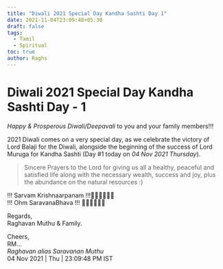 ```yaml
---
title: "Diwali 2021 Special Day Kandha Sashti Day 1"
date: 2021-11-04T23:09:48+05:30
draft: false
tags:
  - Tamil
  - Spiritual
toc: true
author: Raghs
---
```


# Diwali 2021 Special Day Kandha Sashti Day - 1

*Happy & Prosperous Diwali/Deepavali* to you and your family members!!!

<!--more-->


2021 Diwali comes on a very special day, as we celebrate the victory of Lord Balaji for the Diwali, alongside the beginning of the success of Lord Muruga for Kandha Sashti (Day #1 today on _04 Nov 2021 Thursday_).

> Sincere Prayers to the Lord for giving us all a healthy, peaceful and satisfied life along with the necessary wealth, success and joy, plus the abundance on the natural resources :)

!!! Sarvam Krishnaarpanam !!!🎍🎍🎍🐚🐚🐚\
!!! Ohm SaravanaBhava !!!  🦚🦚🦚🐓🐓🐓

Regards,\
Raghavan Muthu & Family.


Cheers,\
RM...\
_Raghavan alias Saravanan Muthu_\
04 Nov 2021 | Thu | 23:09:48 PM IST
